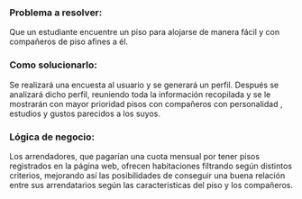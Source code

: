 


### Problema a resolver:
  Que un estudiante encuentre un piso para alojarse de manera fácil y con compañeros de piso afines a él.

### Como solucionarlo:
  Se realizará una encuesta al usuario y se generará un perfil. Después se analizará dicho perfil, reuniendo toda la información recopilada y se le mostrarán con mayor prioridad pisos con compañeros con personalidad , estudios y gustos parecidos a los suyos.

### Lógica de negocio:
  Los arrendadores, que pagarían una cuota mensual por tener pisos registrados en la página web, ofrecen habitaciones filtrando según distintos criterios, mejorando así las posibilidades de conseguir una buena relación entre sus arrendatarios según las caracteristicas del piso y los compañeros.

